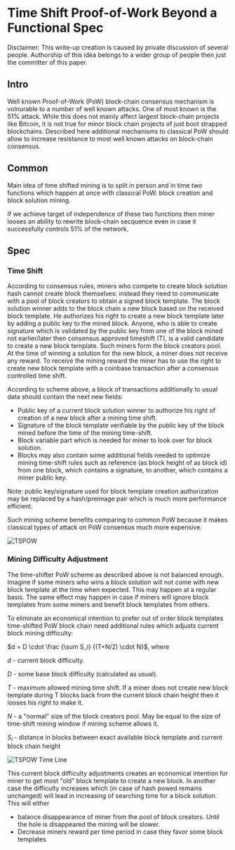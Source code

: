 # Time Shift Proof-of-Work Beyond a Functional Spec

Disclaimer: This write-up creation is caused by private discussion of several people. Authorship of this idea belongs to a wider group of people then just the committer of this paper.

## Intro

Well known Proof-of-Work (PoW) block-chain consensus mechanism is volnurable to a number of well known attacks. One of most known is the 51% attack.
While this does not mainly affect largest block-chain projects like Bitcoin, it is not true for minor block chain projects of just boot strapped blockchains.
Described here additional mechanisms to classical PoW should allow to increase resistance to most well known attacks on block-chain consensus.

## Common

Main idea of time shifted mining is to split in person and in time two functions which happen at once with classical PoW: block creation and block solution mining.

If we achieve target of independence of these two functions then miner looses an ability to rewrite block-chain secquence even in case it successfully controls 51% of the network.

## Spec

### Time Shift

According to consensus rules, miners who compete to create block solution hash cannot create block themselves:
instead they need to communicate with a pool of block creators to obtain a signed block template.
The block solution winner adds to the block chain a new block based on the received block template.
He authorizes his right to create a new block template later by adding a public key to the mined block.
Anyone, who is able to create signature which is validated by the public key from one of the block mined not earlier/later then consensus approved timeshift (T),
is a valid candidate to create a new block template. Such miners form the block creators pool.
At the time of winning a solution for the new block, a miner does not receive any reward.
To receive the mining reward the miner has to use the right to create new block template with a coinbase transaction after a consensus controlled time shift.

According to scheme above, a block of transactions additionally to usual data should contain the next new fields:

* Public key of a current block solution winner to authorize his right of creation of a new block after a mining time shift.
* Signature of the block template verifiable by the public key of the block mined before the time of the mining time-shift.
* Block variable part which is needed for miner to look over for block solution.
* Blocks may also contain some additional fields needed to optimize mining time-shift rules such as reference (as block height of as block id) from one block, which contains a signature, to another, which contains a miner public key.

Note: public key/signature used for block template creation authorization may be replaced by a hash/preimage pair which is much more performance efficient.

Such mining scheme benefits comparing to common PoW because it makes classical types of attack on PoW consensus much more expensive.

![TSPOW](ideal-tspow.drawio.png)

### Mining Difficulty Adjustment

The time-shifter PoW scheme as described above is not balanced enough.
Imagine if some miners who wins a block solution will not come with new block template at the time when expected.
This may happen at a regular basis.
The same effect may happen in case if miners will ignore block templates from some miners and benefit block templates from others.

To eliminate an economical intention to prefer out of order block templates time-shifted PoW block chain need additional rules which adjusts current block mining difficulty:

$d = D \cdot \frac {\sum S_i} {(T+N/2) \cdot N}$, where

$d$ - current block difficulty.

$D$ - some base block difficulty (calculated as usual).

$T$ - maximum allowed mining time shift. If a miner does not create new block template during T blocks back from the current block chain height then it looses his right to make it.

$N$ - a "normal" size of the block creators pool. May be equal to the size of time-shift mining window if mining scheme allows it. 

$S_i$ - distance in blocks between exact available block template and current block chain height

![TSPOW Time Line](tspow-timeline.drawio.png)

This current block difficulty adjustments creates an economical intention for miner to get most "old" block template to create a new block.
In another case the difficulty increases which (in case of hash powed remains unchanged) will lead in increasing of searching time for a block solution.
This will either 
* balance disappearance of miner from the pool of block creators. Until the hole is disappeared the mining will be slower.
* Decrease miners reward per time period in case they favor some block templates
